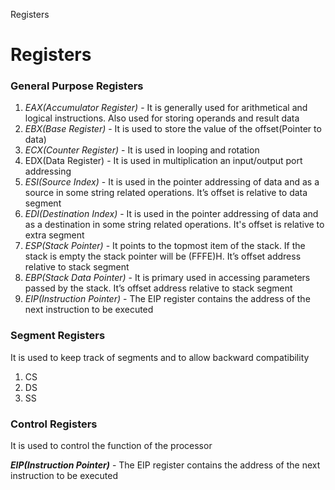 Registers

# Registers

### General Purpose Registers 

1. *EAX(Accumulator Register)* - It is generally used for arithmetical and logical instructions. Also used for storing operands and result data 
2. *EBX(Base Register)* - It is used to store the value of the offset(Pointer to data) 
3. *ECX(Counter Register)* - It is used in looping and rotation 
4. EDX(Data Register) - It is used in multiplication an input/output port addressing 
5. *ESI(Source Index)* - It is used in the pointer addressing of data and as a source in some string related operations. It’s offset is relative to data segment
6. *EDI(Destination Index)* - It is used in the pointer addressing of data and as a destination in some string related operations. It's offset is relative to extra segment 
7. *ESP(Stack Pointer)* - It points to the topmost item of the stack. If the stack is empty the stack pointer will be (FFFE)H. It’s offset address relative to stack segment 
8. *EBP(Stack Data Pointer)* - It is primary used in accessing parameters passed by the stack. It’s offset address relative to stack segment 
9. *EIP(Instruction Pointer)* - The EIP register contains the address of the next instruction to be executed 

### Segment Registers
It is used to keep track of segments and to allow backward compatibility 

1. CS 
2. DS  
3. SS 

### Control Registers
It is used to control the function of the processor  

***EIP(Instruction Pointer)*** - The EIP register contains the address of the next instruction to be executed 

 
